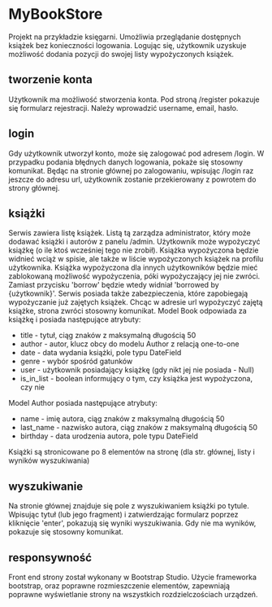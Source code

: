 
# MyBookStore



Projekt na przykładzie księgarni. Umożliwia przeglądanie dostępnych książek bez konieczności logowania.
Logując się, użytkownik uzyskuje możliwość dodania pozycji do swojej listy wypożyczonych książek.

## tworzenie konta

Użytkownik ma możliwość stworzenia konta. Pod stroną /register pokazuje się formularz rejestracji. Należy wprowadzić username, email, hasło.


## login
Gdy użytkownik utworzył konto, może się zalogować pod adresem /login. W przypadku podania błędnych danych logowania, pokaże się stosowny komunikat. Będąc na stronie głównej po zalogowaniu, wpisując /login raz jeszcze do adresu url, użytkownik zostanie przekierowany z powrotem do strony głównej.

## książki
Serwis zawiera listę książek. Listą tą zarządza administrator, który może dodawać książki i autorów z panelu /admin.
Użytkownik może wypożyczyć książkę (o ile ktoś wcześniej tego nie zrobił). Książka wypożyczona będzie widnieć wciąż w spisie, ale także w liście wypożyczonych książek na profilu użytkownika. Książka wypożyczona dla innych użytkowników będzie mieć zablokowaną możliwość wypożyczenia, póki wypożyczający jej nie zwróci. Zamiast przycisku 'borrow' będzie wtedy widniał 'borrowed by {użytkownik}'. Serwis posiada także zabezpieczenia, które zapobiegają wypożyczanie już zajętych książek. Chcąc w adresie url wypożyczyć zajętą książke, strona zwróci stosowny komunikat.
Model Book odpowiada za książkę i posiada następujące atrybuty:
* title - tytuł, ciąg znaków z maksymalną długością 50
* author - autor, klucz obcy do modelu Author z relacją one-to-one
* date - data wydania książki, pole typu DateField
* genre  - wybór spośród gatunków 
* user - użytkownik posiadający książkę (gdy nikt jej nie posiada - Null)
* is_in_list - boolean informujący o tym, czy książka jest wypożyczona, czy nie

Model Author posiada następujące atrybuty:
* name - imię autora, ciąg znaków z maksymalną długością 50
* last_name - nazwisko autora, ciąg znaków z maksymalną długością 50
* birthday - data urodzenia autora, pole typu DateField

Książki są stronicowane po 8 elementów na stronę (dla str. głównej, listy i wyników wyszukiwania)
## wyszukiwanie

Na stronie głównej znajduje się pole z wyszukiwaniem książki po tytule. Wpisując tytuł (lub jego fragment) i zatwierdzając formularz poprzez kliknięcie 'enter', pokazują się wyniki wyszukiwania. Gdy nie ma wyników, pokazuje się stosowny komunikat.

## responsywność
Front end strony został wykonany w Bootstrap Studio. Użycie frameworka bootstrap, oraz poprawne rozmieszczenie elementów, zapewniają poprawne wyświetlanie strony na wszystkich rozdzielczościach urządzeń.

